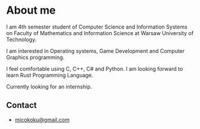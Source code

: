 # About me
I am 4th semester student of Computer Science and Information Systems on Faculty of Mathematics and Information Science at Warsaw University of Technology.

I am interested in Operating systems, Game Development and Computer Graphics programming.

I feel comfortable using C, C++, C# and Python. I am looking forward to learn Rust Programming Language.

Currently looking for an internship.
## Contact 
- micokoku@gmail.com

